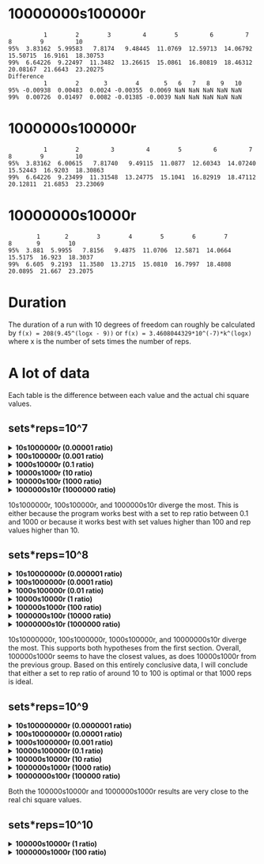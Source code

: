 # 10000000s100000r
```
          1        2        3         4        5         6         7         8        9         10
95%  3.83162  5.99583   7.8174   9.48445  11.0769  12.59713  14.06792  15.50715  16.9161  18.30753
99%  6.64226  9.22497  11.3482  13.26615  15.0861  16.80819  18.46312  20.08167  21.6643  23.20275
Difference
          1        2       3        4       5   6   7   8   9   10
95% -0.00938  0.00483  0.0024 -0.00355  0.0069 NaN NaN NaN NaN NaN
99%  0.00726  0.01497  0.0082 -0.01385 -0.0039 NaN NaN NaN NaN NaN
```

# 1000000s100000r
```
          1        2         3         4        5         6         7         8        9         10
95%  3.83162  6.00615   7.81740   9.49115  11.0877  12.60343  14.07240  15.52443  16.9203  18.30863
99%  6.64226  9.23499  11.31548  13.24775  15.1041  16.82919  18.47112  20.12811  21.6853  23.23069
```

# 10000000s10000r
```
        1       2        3        4        5        6        7        8       9        10
95%  3.881  5.9955   7.8156   9.4875  11.0706  12.5871  14.0664  15.5175  16.923  18.3037
99%  6.605  9.2193  11.3580  13.2715  15.0810  16.7997  18.4808  20.0895  21.667  23.2075
```

# Duration

The duration of a run with 10 degrees of freedom can roughly be calculated by
`f(x) = 208(9.45^(logx - 9))` or `f(x) = 3.4608044329*10^(-7)*k^(logx)` where x
is the number of sets times the number of reps.

# A lot of data

Each table is the difference between each value and the actual chi square values.

## sets\*reps=10^7

<details>
    <summary><b>10s1000000r (0.00001 ratio)</b></summary>

                1         2         3         4         5
    95%  0.512458 -0.275016 -3.675428  3.204865 -3.510492
    99% -0.293728 -2.856761 -6.777868  0.193081 -6.274922

                1         2         3         4         5
    95%  1.638826 -2.593899 -2.387616  0.092385 -4.657578
    99%  1.147271 -5.595541 -4.360382 -3.183303 -7.537799

                1         2         3         4         5
    95%  1.291466 -2.404527 -2.778024 -3.240185 -1.229652
    99%  1.692647 -4.913170 -6.073440 -6.300857 -4.588351

                1         2         3        4         5
    95% -2.111910 -2.466801 -1.479800 -0.00214 -2.816016
    99% -4.623382 -5.205628 -4.079133 -2.14872 -6.513298

                1         2         3         4        5
    95%  1.323386 -0.460884  0.739320  1.443385 -2.12955
    99%  0.373309 -3.218525 -1.824154 -0.402559 -5.20779
</details>

<details>
    <summary><b>100s100000r (0.001 ratio)</b></summary>

               1        2        3        4        5
    95% -1.02138 -1.00707  1.54632 -0.05825  0.60726
    99% -1.91530 -1.59741  1.83604 -2.65625  1.64802

              1        2        3        4        5
    95% -0.6261  0.19995 -0.24512  0.32585 -0.64998
    99% -0.5041 -0.33375 -2.61796  0.87105 -0.12006

               1        2        3        4        5
    95% -1.44978 -0.61977  0.36720  0.20275 -0.65454
    99% -3.37458 -2.30541 -1.98908 -0.14935 -2.60442

               1        2        3        4        5
    95% -0.55770  0.23877 -0.29960 -0.83685 -0.80274
    99% -0.72138 -1.34913 -0.96668 -0.23185 -1.80834

               1        2        3        4        5
    95% -0.22898 -1.12941  0.08976  0.08765  0.86490
    99% -2.29218 -0.68001 -0.25028 -2.01325 -0.49914
</details>

<details>
    <summary><b>1000s10000r (0.1 ratio)</b></summary>

              1       2       3       4       5
    95% -0.1160 -0.0207 -0.0866 -0.3665  0.0726
    99% -0.3348  0.1587  0.1260 -1.1605 -0.3690

              1       2       3       4       5
    95% -0.1928 -0.1383 -0.1322 -0.2865 -0.4458
    99% -0.0300  0.3927 -0.2964 -0.0855 -0.6882

             1       2       3       4       5
    95%  0.040 -0.1623  0.1246 -0.0685 -0.0786
    99% -0.534  0.5349  0.0756 -0.7905  0.2574

              1       2       3       4       5
    95% -0.4920 -0.0675  0.1374 -0.3765 -0.3414
    99% -0.4348 -0.1281 -0.8780 -0.7345 -0.3570

              1       2       3       4       5
    95%  0.2800  0.2979  0.1806 -0.2115  0.0342
    99%  0.9276  0.3243  0.3548 -1.1905 -0.5598
</details>

<details>
    <summary><b>10000s1000r (10 ratio)</b></summary>

             1      2      3      4      5
    95%  0.129  0.114  0.029  0.087  0.060
    99% -0.393  0.465  0.160  0.405  0.048

             1      2      3      4      5
    95%  0.129  0.018 -0.099  0.127  0.072
    99%  0.255 -0.207 -0.256  0.165  0.444

             1      2      3      4      5
    95% -0.119  0.048  0.157 -0.133 -0.060
    99% -0.073  0.069  0.552 -0.325 -0.348

             1      2      3      4     5
    95% -0.119 -0.012  0.069  0.067 -0.24
    99% -0.073 -0.303 -0.144 -0.115 -0.06

             1      2      3      4     5
    95%  0.129  0.024 -0.035  0.097  0.06
    99% -0.073  0.093 -0.096  0.415 -0.30
</details>

<details>
    <summary><b>100000s100r (1000 ratio)</b></summary>

             1      2      3      4     5
    95% -0.221  0.039 -0.015  0.062  0.15
    99% -0.375  0.060  0.060  0.070  0.21

             1      2      3      4     5
    95% -0.221  0.099  0.065  0.062  0.15
    99% -0.375  0.180  0.060  0.070  0.09

             1      2      3      4     5
    95% -0.221  0.039  0.065  0.062  0.15
    99% -0.375  0.180  0.140  0.270  0.09

             1      2      3      4     5
    95% -0.221  0.039  0.065 -0.038  0.03
    99% -0.375  0.060  0.060 -0.030 -0.03

             1      2      3      4     5
    95% -0.221  0.039 -0.015 -0.038  0.03
    99% -0.375  0.180  0.140  0.070  0.21
</details>

<details>
    <summary><b>1000000s10r (1000000 ratio)</b></summary>

             1      2      3      4     5
    95%  1.159  0.309  0.585  1.012  0.33
    99%  1.565 -0.510  0.260  1.220  1.11

             1      2      3      4     5
    95%  1.159  0.309  0.585  1.012  0.33
    99%  1.565 -0.510  0.260  1.220  1.11

             1      2      3      4     5
    95%  1.159  0.309  0.585  1.012  0.33
    99%  1.565 -0.510  0.260  1.220  1.11

             1      2      3      4     5
    95%  1.159  0.309  0.585  1.012  0.33
    99%  1.565 -0.510  0.260  1.220  1.11

             1      2      3      4     5
    95%  1.159  0.309  0.585  1.012  0.33
    99%  1.565 -0.510  0.260  1.220  1.11
</details>

10s1000000r, 100s100000r, and 1000000s10r diverge the most. This is either
because the program works best with a set to rep ratio between 0.1 and 1000 or
because it works best with set values higher than 100 and rep values higher
than 10.

## sets\*reps=10^8

<details>
    <summary><b>10s10000000r (0.000001 ratio)</b></summary>

                1         2         3         4         5
    95% -1.532942  2.245385 -3.671330 -2.184278 -3.960691
    99% -3.810250 -0.192572 -7.013757 -5.885475 -6.880453

                1         2         3         4         5
    95% -0.641776 -2.362938 -2.029698 -3.099669 -2.700992
    99% -2.035857 -4.724566 -5.492275 -5.856661 -4.977140

                1         2         3         4         5
    95% -2.929296  0.574237 -0.326167 -0.918012 -2.213875
    99% -5.576701 -1.711909 -2.814242 -3.778369 -6.057856
</details>

<details>
    <summary><b>100s1000000r (0.0001 ratio)</b></summary>

                1         2         3         4         5
    95% -0.407390 -0.304173 -1.066428 -0.470065 -1.064106
    99% -1.257238  2.092167 -1.244388 -0.445425 -2.858022

                1         2         3         4         5
    95% -1.101974 -0.404535  0.349132 -0.600335 -1.703586
    99%  0.266130  1.083459 -1.614708 -0.537435 -0.475134

               1         2         3         4         5
    95%  0.18705 -1.669335  0.584340  0.878995 -1.365966
    99% -0.54891 -2.830191 -0.837212 -0.052515 -3.649878
</details>

<details>
    <summary><b>1000s100000r (0.01 ratio)</b></summary>

               1        2        3        4        5
    95% -0.05874 -0.35763 -0.36648 -0.14865  0.31110
    99%  1.09142 -1.23141 -0.94788 -0.87065 -0.32118

               1        2        3        4        5
    95% -0.10778  0.28359  0.32432  0.46725  0.12162
    99% -0.47274 -0.61425 -0.01228  0.23865 -1.13070

               1        2        3        4        5
    95% -0.05874  0.37215 -0.14216 -0.07385  0.79398
    99%  0.03990 -0.24693 -0.82004  1.08115  0.62922
</details>

<details>
    <summary><b>10000s10000r (1 ratio)</b></summary>

              1       2       3       4       5
    95% -0.0384 -0.0195 -0.0770  0.0115 -0.0234
    99% -0.0300 -0.0717 -0.1148 -0.2475 -0.1506

              1       2       3       4       5
    95% -0.0384 -0.0933  0.0862 -0.0105  0.0006
    99% -0.3348  0.0669  0.1932  0.4035 -0.2274

              1       2       3       4       5
    95% -0.0384 -0.0381 -0.0346 -0.0345  0.1062
    99% -0.0300 -0.0033 -0.0812 -0.2785 -0.3894
</details>

<details>
    <summary><b>100000s1000r (100 ratio)</b></summary>

             1      2      3      4      5
    95% -0.119  0.024  0.085 -0.033 -0.060
    99% -0.073  0.045  0.064 -0.015 -0.048

             1      2      3      4     5
    95%  0.129 -0.012  0.021  0.057  0.00
    99% -0.073  0.045  0.024 -0.095 -0.06

             1      2      3      4      5
    95% -0.119  0.018 -0.003 -0.023 -0.036
    99% -0.073 -0.033  0.056 -0.115 -0.120
</details>

<details>
    <summary><b>1000000s100r (10000 ratio)</b></summary>

             1      2      3      4     5
    95% -0.221  0.039 -0.015  0.062  0.15
    99% -0.375  0.060  0.060  0.070  0.21

             1      2      3      4     5
    95% -0.221  0.039  0.065  0.062  0.15
    99% -0.375  0.180  0.060  0.070  0.09

             1      2      3      4     5
    95% -0.221  0.039 -0.015  0.062  0.03
    99% -0.375  0.180  0.060  0.070  0.09
</details>

<details>
    <summary><b>10000000s10r (1000000 ratio)</b></summary>

             1      2      3      4     5
    95%  1.159  0.309  0.585  1.012  0.33
    99%  1.565 -0.510  0.260  1.220  1.11
</details>

10s10000000r, 100s1000000r, 1000s100000r, and 10000000s10r diverge the most.
This supports both hypotheses from the first section. Overall, 100000s1000r
seems to have the closest values, as does 10000s1000r from the previous group.
Based on this entirely conclusive data, I will conclude that either a set to
rep ratio of around 10 to 100 is optimal or that 1000 reps is ideal.

## sets\*reps=10^9

<details>
    <summary><b>10s100000000r (0.0000001 ratio)</b></summary>

                1         2         3         4         5
    95% -2.079521  3.157312  0.302106  2.812565  0.453166
    99% -4.735022  4.527723 -2.109036 -0.658186 -2.847895
</details>

<details>
    <summary><b>100s10000000r (0.00001 ratio)</b></summary>

                1         2         3         4         5
    95% -0.069812  1.232665 -1.429858  1.565364 -1.358966
    99%  0.255660 -0.106560 -1.489720  0.679362 -3.598151
</details>

<details>
    <summary><b>1000s1000000r (0.001 ratio)</b></summary>

               1         2         3         4         5
    95%  0.01237 -0.454101  0.154612 -0.238205 -0.033126
    99% -0.61779  0.390267  0.009180 -0.739565  0.802290
</details>

<details>
    <summary><b>10000s100000r (0.1 ratio)</b></summary>

               1        2        3        4        5
    95% -0.00938  0.10467 -0.23320  0.13565  0.01950
    99% -0.12250  0.18207 -0.05676  0.15495  0.27798
</details>

<details>
    <summary><b>100000s10000r (10 ratio)</b></summary>

              1       2       3       4       5
    95% -0.0384 -0.0027  0.0126  0.0095 -0.0726
    99% -0.0300  0.0357  0.0292  0.0115 -0.1506

              1       2      3       4       5
    95%  0.0400  0.0249  0.055 -0.0125 -0.0162
    99%  0.0732 -0.0213 -0.014 -0.0105  0.1650

              1       2       3       4       5
    95% -0.0384 -0.0183  0.0254 -0.0005 -0.0210
    99% -0.0300 -0.0033  0.0812 -0.0855 -0.0078
</details>

<details>
    <summary><b>1000000s1000r (1000 ratio)</b></summary>

             1      2      3      4      5
    95% -0.119 -0.012 -0.003  0.027  0.036
    99% -0.073 -0.027  0.048  0.025  0.024

             1      2      3      4      5
    95% -0.119 -0.012  0.013 -0.003  0.036
    99% -0.073  0.015 -0.024 -0.025  0.048

             1      2      3      4      5
    95%  0.129  0.012  0.005  0.017  0.012
    99% -0.073  0.045  0.032  0.025  0.024
</details>

<details>
    <summary><b>10000000s100r (100000 ratio)</b></summary>

             1      2      3      4     5
    95% -0.221  0.039  0.065  0.062  0.15
    99% -0.375  0.180  0.060  0.070  0.09
</details>

Both the 100000s10000r and 1000000s1000r results are very close to the real chi
square values.

## sets\*reps=10^10

<details>
    <summary><b><b>100000s10000r (1 ratio)</b></b></summary>

    1       2       3       4       5
    95% -0.0384  0.0123 -0.0018  0.0065  0.0006
    99% -0.0300 -0.0075  0.0060 -0.0345 -0.0186
</details>

<details>
    <summary><b>1000000s1000r (100 ratio)</b></summary>

             1      2             3      4      5
    95% -0.119 -0.012  5.000000e-03  0.007  0.012
    99% -0.073  0.015  1.776357e-15  0.005  0.000
</details>
